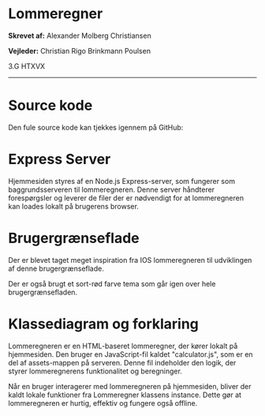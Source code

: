 # Lommeregner

**Skrevet af:**  Alexander Molberg Christiansen

**Vejleder:**     Christian Rigo Brinkmann Poulsen

3.G HTXVX

---

# Source kode

Den fule source kode kan tjekkes igennem på GitHub:

# Express Server

Hjemmesiden styres af en Node.js Express-server, som fungerer som baggrundsserveren til lommeregneren. Denne server håndterer forespørgsler og leverer de filer der er nødvendigt for at lommeregneren kan loades lokalt på brugerens browser.

# Brugergrænseflade

Der er blevet taget meget inspiration fra IOS lommeregneren til udviklingen af denne brugergrænseflade.

Der er også brugt et sort-rød farve tema som går igen over hele brugergrænsefladen.

# Klassediagram og forklaring

Lommeregneren er en HTML-baseret lommeregner, der kører lokalt på hjemmesiden. Den bruger en JavaScript-fil kaldet "calculator.js", som er en del af assets-mappen på serveren. Denne fil indeholder den logik, der styrer lommeregnerens funktionalitet og beregninger.

Når en bruger interagerer med lommeregneren på hjemmesiden, bliver der kaldt lokale funktioner fra Lommeregner klassens instance. Dette gør at lommeregneren er hurtig, effektiv og fungere også offline. 
